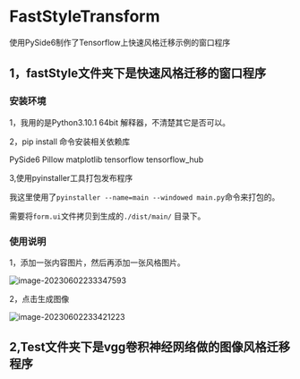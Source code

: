 # FastStyleTransform
使用PySide6制作了Tensorflow上快速风格迁移示例的窗口程序

## 1，fastStyle文件夹下是快速风格迁移的窗口程序

### 安装环境

1，我用的是Python3.10.1 64bit 解释器，不清楚其它是否可以。

2，pip install 命令安装相关依赖库

PySide6 Pillow matplotlib tensorflow tensorflow_hub

3,使用pyinstaller工具打包发布程序

我这里使用了`pyinstaller --name=main --windowed main.py`命令来打包的。

需要将`form.ui`文件拷贝到生成的`./dist/main/` 目录下。

### 使用说明

1，添加一张内容图片，然后再添加一张风格图片。

![image-20230602233347593](E:\本科毕业设计\FastStyleTransform\image-20230602233347593.png)

2，点击生成图像

![image-20230602233421223](E:\本科毕业设计\FastStyleTransform\image-20230602233421223.png)

## 2,Test文件夹下是vgg卷积神经网络做的图像风格迁移程序

